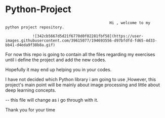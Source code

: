 # Python-Project

                                                  Hi , welcome to my python project repository.

                ![342cb5667d5d21f6770d0f02281fbf58](https://user-images.githubusercontent.com/39615077/194693556-d97bfdfd-fd65-4d33-bb41-d4eda9f38b8a.gif)

For now this repo is going to contain all the files regarding my exercises until i define the project and add the new codes.

Hopefully it may end up helping you in your codes.

I have not decided which Python library i am going to use ,However, this project's main point will be mainly about image processing and little about deep learning concepts.

-- this file will change as i go through with it.

Thank you for your time

